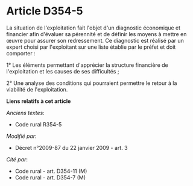 # Article D354-5

La situation de l'exploitation fait l'objet d'un diagnostic économique et financier afin d'évaluer sa pérennité et de définir
les moyens à mettre en œuvre pour assurer son redressement. Ce diagnostic est réalisé par un expert choisi par l'exploitant
sur une liste établie par le préfet et doit comporter : 

1° Les éléments permettant d'apprécier la structure financière de l'exploitation et les causes de ses difficultés ; 

2° Une analyse des conditions qui pourraient permettre le retour à la viabilité de l'exploitation.

**Liens relatifs à cet article**

_Anciens textes_:

  - Code rural R354-5

_Modifié par_:

  - Décret n°2009-87 du 22 janvier 2009 - art. 3

_Cité par_:

  - Code rural - art. D354-11 (M)
  - Code rural - art. D354-7 (M)
